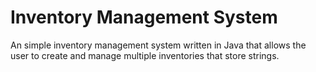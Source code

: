 # Inventory Management System
An simple inventory management system written in Java that allows the user to create and manage multiple inventories that store strings.
